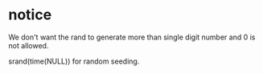 # notice 
We don't want the rand to generate more than single digit number and 0 is not allowed.

srand(time(NULL)) for random seeding.
